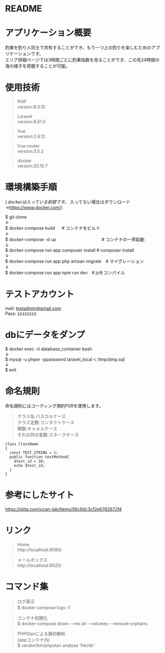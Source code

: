 # README　　
  
# アプリケーション概要　　
釣果を釣り人同士で共有することができ、もう一つ上の釣りを楽しむためのアプリケーションです。  
エリア詳細ページでは3時間ごとに釣果指数を見ることができ、この先24時間の海の様子を把握することが可能。    
  
# 使用技術  
> PHP  
> version:8.0.10  
  
> Laravel  
> version:8.51.0  

> Vue  
> version:2.6.12  

> Vue-router   
> version:3.5.2  

> docker  
> version:20.10.7

# 環境構築手順

( *dockerは入っている前提です。* 入ってない場合はダウンロード →https://www.docker.com/)

$ git clone  
↓  
$ docker-compose build 　                  # コンテナをビルド  
↓  
$ docker-compose -d up   　　　　　　　　　　 # コンテナの一斉起動  
↓  
$ docker-compose run app composer install # composer install  
↓  
$ docker-compose run app php artisan migrate　# マイグレーション  
↓  
$ docker-compose run app npm run dev　# jsをコンパイル  

# テストアカウント

mail: testadmin@gmail.com  
Pass: zzzzzzzz

  
# dbにデータをダンプ  
$ docker exec -it database_container bash  
↓  
$ mysql -u phper -ppassword laravel_local < /tmp/dmp.sql  
↓  
$ exit  

# 命名規則　　  
命名規則にはコーディング規約PSRを使用します。  

>クラス名:パスカルケース  
>クラス定数:コンタクトケース  
>関数:キャメルケース  
>それ以外の変数:スネークケース
  
```
class ClassName
{
  const TEST_STRING = 1;
  public function testMethod{
    $test_id = 10;
    echo $test_id;
  }
}
```

# 参考にしたサイト

https://qiita.com/ucan-lab/items/56c9dc3cf2e6762672f4  

# リンク　　
>Home  
>http://localhost:8080/  
  
>メールボックス  
http://localhost:8025/  


# コマンド集

>ログ表示  
>$ docker compose logs -f 　

>コンテナ初期化  
>$ docker-compose down --rmi all --volumes --remove-orphans  
  
> PHPStanによる静的解析  
> (appコンテナ内)  
> $ vendor/bin/phpstan analyse 'file/dir' 

